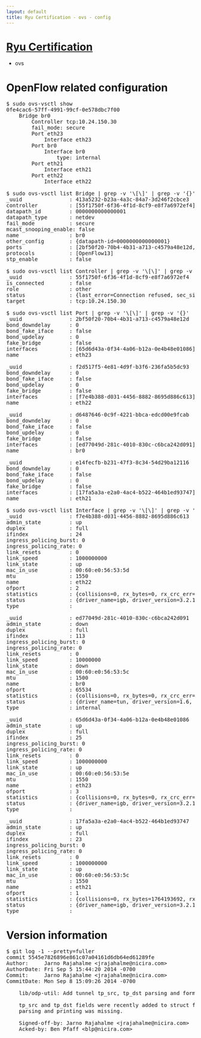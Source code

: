 ```yaml
---
layout: default
title: Ryu Certification - ovs - config
---
```

# [Ryu Certification](http://osrg.github.io/ryu/certification.html)
* ovs 

# OpenFlow related configuration
<pre>
$ sudo ovs-vsctl show
0fe4cac6-57ff-4991-99cf-0e578dbc7f00
    Bridge br0
        Controller tcp:10.24.150.30
        fail_mode: secure
        Port eth23
            Interface eth23
        Port br0
            Interface br0
                type: internal
        Port eth21
            Interface eth21
        Port eth22
            Interface eth22

$ sudo ovs-vsctl list Bridge | grep -v '\[\]' | grep -v '{}'
_uuid               : 413a5232-b23a-4a3c-84a7-3d246f2cbce3
controller          : [55f1750f-6f36-4f1d-8cf9-e8f7a6972ef4]
datapath_id         : 0000000000000001
datapath_type       : netdev
fail_mode           : secure
mcast_snooping_enable: false
name                : br0
other_config        : {datapath-id=0000000000000001}
ports               : [2bf50f20-70b4-4b31-a713-c4579a48e12d, d6487646-0c9f-4221-bbca-edcd00e9fcab, e14fecfb-b231-47f3-8c34-54d29ba12116, f2d517f5-4e81-4d9f-b3f6-236fa5b5dc93]
protocols           : [OpenFlow13]
stp_enable          : false

$ sudo ovs-vsctl list Controller | grep -v '\[\]' | grep -v '{}'
_uuid               : 55f1750f-6f36-4f1d-8cf9-e8f7a6972ef4
is_connected        : false
role                : other
status              : {last_error=Connection refused, sec_since_connect=662, sec_since_disconnect=0, state=BACKOFF}
target              : tcp:10.24.150.30

$ sudo ovs-vsctl list Port | grep -v '\[\]' | grep -v '{}'
_uuid               : 2bf50f20-70b4-4b31-a713-c4579a48e12d
bond_downdelay      : 0
bond_fake_iface     : false
bond_updelay        : 0
fake_bridge         : false
interfaces          : [65d6d43a-0f34-4a06-b12a-0e4b48e01086]
name                : eth23

_uuid               : f2d517f5-4e81-4d9f-b3f6-236fa5b5dc93
bond_downdelay      : 0
bond_fake_iface     : false
bond_updelay        : 0
fake_bridge         : false
interfaces          : [f7e4b388-d031-4456-8882-8695d886c613]
name                : eth22

_uuid               : d6487646-0c9f-4221-bbca-edcd00e9fcab
bond_downdelay      : 0
bond_fake_iface     : false
bond_updelay        : 0
fake_bridge         : false
interfaces          : [ed77049d-281c-4010-830c-c6bca242d091]
name                : br0

_uuid               : e14fecfb-b231-47f3-8c34-54d29ba12116
bond_downdelay      : 0
bond_fake_iface     : false
bond_updelay        : 0
fake_bridge         : false
interfaces          : [17fa5a3a-e2a0-4ac4-b522-464b1ed93747]
name                : eth21

$ sudo ovs-vsctl list Interface | grep -v '\[\]' | grep -v '{}'
_uuid               : f7e4b388-d031-4456-8882-8695d886c613
admin_state         : up
duplex              : full
ifindex             : 24
ingress_policing_burst: 0
ingress_policing_rate: 0
link_resets         : 0
link_speed          : 1000000000
link_state          : up
mac_in_use          : 00:60:e0:56:53:5d
mtu                 : 1550
name                : eth22
ofport              : 2
statistics          : {collisions=0, rx_bytes=0, rx_crc_err=0, rx_dropped=0, rx_errors=0, rx_frame_err=0, rx_over_err=0, rx_packets=0, tx_bytes=2928487706, tx_dropped=0, tx_errors=0, tx_packets=44916757}
status              : {driver_name=igb, driver_version=3.2.10-k, firmware_version=2.10-9}
type                : 

_uuid               : ed77049d-281c-4010-830c-c6bca242d091
admin_state         : down
duplex              : full
ifindex             : 113
ingress_policing_burst: 0
ingress_policing_rate: 0
link_resets         : 0
link_speed          : 10000000
link_state          : down
mac_in_use          : 00:60:e0:56:53:5c
mtu                 : 1500
name                : br0
ofport              : 65534
statistics          : {collisions=0, rx_bytes=0, rx_crc_err=0, rx_dropped=0, rx_errors=0, rx_frame_err=0, rx_over_err=0, rx_packets=0, tx_bytes=0, tx_dropped=0, tx_errors=0, tx_packets=0}
status              : {driver_name=tun, driver_version=1.6, firmware_version=N/A}
type                : internal

_uuid               : 65d6d43a-0f34-4a06-b12a-0e4b48e01086
admin_state         : up
duplex              : full
ifindex             : 25
ingress_policing_burst: 0
ingress_policing_rate: 0
link_resets         : 0
link_speed          : 1000000000
link_state          : up
mac_in_use          : 00:60:e0:56:53:5e
mtu                 : 1550
name                : eth23
ofport              : 3
statistics          : {collisions=0, rx_bytes=0, rx_crc_err=0, rx_dropped=0, rx_errors=0, rx_frame_err=0, rx_over_err=0, rx_packets=0, tx_bytes=125537204, tx_dropped=0, tx_errors=0, tx_packets=2947003}
status              : {driver_name=igb, driver_version=3.2.10-k, firmware_version=2.10-9}
type                : 

_uuid               : 17fa5a3a-e2a0-4ac4-b522-464b1ed93747
admin_state         : up
duplex              : full
ifindex             : 23
ingress_policing_burst: 0
ingress_policing_rate: 0
link_resets         : 0
link_speed          : 1000000000
link_state          : up
mac_in_use          : 00:60:e0:56:53:5c
mtu                 : 1550
name                : eth21
ofport              : 1
statistics          : {collisions=0, rx_bytes=1764193692, rx_crc_err=0, rx_dropped=0, rx_errors=0, rx_frame_err=0, rx_over_err=0, rx_packets=64201783, tx_bytes=0, tx_dropped=0, tx_errors=0, tx_packets=0}
status              : {driver_name=igb, driver_version=3.2.10-k, firmware_version=2.10-9}
type                : 
</pre>

# Version information
<pre>
$ git log -1 --pretty=fuller
commit 5545e7826896e861c07a04161d6db64ed61289fe
Author:     Jarno Rajahalme &lt;jrajahalme@nicira.com&gt;
AuthorDate: Fri Sep 5 15:44:20 2014 -0700
Commit:     Jarno Rajahalme &lt;jrajahalme@nicira.com&gt;
CommitDate: Mon Sep 8 15:09:26 2014 -0700

    lib/odp-util: Add tunnel tp_src, tp_dst parsing and formatting.
    
    tp_src and tp_dst fields were recently added to struct flow_tnl, but
    parsing and printing was missing.
    
    Signed-off-by: Jarno Rajahalme &lt;jrajahalme@nicira.com&gt;
    Acked-by: Ben Pfaff &lt;blp@nicira.com&gt;
</pre>
